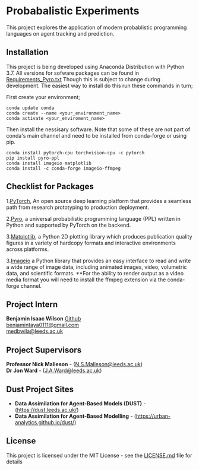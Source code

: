 # Probabalistic Experiments

This project explores the application of modern probablistic programming languages on agent tracking and prediction.

## Installation

This project is being developed using Anaconda Distribution with Python 3.7. All versions for sofware packages can be found in [Requirements_Pyro.txt](https://github.com/Urban-Analytics/dust/blob/ProbablisticABM/Projects/ProbablisticABM/super_simple_model/requirements_Pyro.txt) Though this is subject to change during development. The easiest way to install do this run these commands in turn;

First create your environment;
```
conda update conda
conda create --name <your_environment_name>
conda activate <your_enviroment_name>
```
Then install the nessisary software. Note that some of these are not part of conda's main channel and need to be installed from conda-forge or using pip.
```
conda install pytorch-cpu torchvision-cpu -c pytorch
pip install pyro-ppl
conda install imageio matplotlib
conda install -c conda-forge imageio-ffmpeg
```

## Checklist for Packages
1.[PyTorch](https://pytorch.org/), An open source deep learning platform that provides a seamless path from research prototyping to production deployment.

2.[Pyro](https://pyro.ai/), a universal probabilistic programming language (PPL) written in Python and supported by PyTorch on the backend.<br>

3.[Matplotlib](https://matplotlib.org), a Python 2D plotting library which produces publication quality figures in a variety of hardcopy formats and interactive environments across platforms.

3.[Imageio](https://imageio.github.io/) a Python library that provides an easy interface to read and write a wide range of image data, including animated images, video, volumetric data, and scientific formats. **For the ability to render output as a video media format you will need to install the ffmpeg extension via the conda-forge channel.

## Project Intern

  **Benjamin Isaac Wilson** 
  [Github](https://github.com/BenjaminIsaac0111)<br>
  benjamintaya0111@gmail.com<br>
  medbwila@leeds.ac.uk

## Project Supervisors

  **Professor Nick Malleson** - (N.S.Malleson@leeds.ac.uk)<br>
  **Dr Jon Ward** - (J.A.Ward@leeds.ac.uk)
  
## Dust Project Sites
* **Data Assimilation for Agent-Based Models (DUST)** - (https://dust.leeds.ac.uk/)<br>
* **Data Assimilation for Agent-Based Modelling** - (https://urban-analytics.github.io/dust/)

## License

This project is licensed under the MIT License - see the [LICENSE.md](LICENSE.md) file for details

